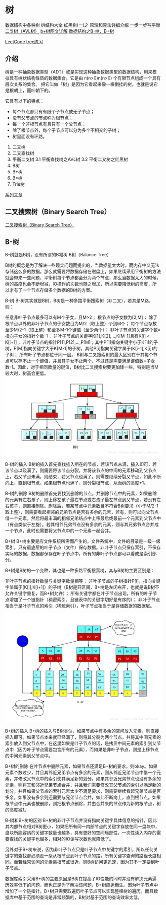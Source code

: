 <!--
 * @Author: tangdaoyong
 * @Date: 2021-02-19 11:20:02
 * @LastEditors: tangdaoyong
 * @LastEditTime: 2021-02-23 09:13:59
 * @Description: 树
-->
# 树

[数据结构中各种树](https://www.cnblogs.com/maybe2030/p/4732377.html)
[树结构大全](https://blog.csdn.net/qq_34719188/article/details/83927460)
[红黑树(一)之 原理和算法详细介绍](https://www.cnblogs.com/skywang12345/p/3245399.html)
[一步一步写平衡二叉树（AVL树）](http://www.cppblog.com/cxiaojia/archive/2012/08/20/187776.html)
[b+树图文详解](https://blog.csdn.net/qq_26222859/article/details/80631121)
[数据结构之B-树、B+树](https://blog.csdn.net/xdzhouxin/article/details/80015424)

[LeetCode tree练习](https://leetcode-cn.com/tag/tree/)

## 介绍

树是一种抽象数据类型（ADT）或是实现这种抽象数据类型的数据结构，用来模拟具有树状结构性质的数据集合。它是由 n(n>0)n(n>0) 个有限节点组成一个具有层次关系的集合。
把它叫做「树」是因为它看起来像一棵倒挂的树，也就是说它是根朝上，而叶朝下的。

它具有以下的特点：

* 每个节点都只有有限个子节点或无子节点；
* 没有父节点的节点称为根节点；
* 每一个非根节点有且只有一个父节点；
* 除了根节点外，每个子节点可以分为多个不相交的子树；
* 树里面没有环路。

1. 二叉树
2. 二叉查找树
3. 平衡二叉树
3.1 平衡查找树之AVL树
3.2 平衡二叉树之红黑树
4. B树
5. B+树
6. B*树
7. Trie树

[系列文章](https://www.jianshu.com/u/8bcd823f7b49)

## 二叉搜索树（Binary Search Tree）

[二叉搜索树（Binary Search Tree）](https://www.jianshu.com/p/ff4b93b088eb)

## B-树

B-树就是B树，没有所谓的B减树
B树（Balance Tree）

B树的概念是为了解决一些现实问题而提出的，当数据量太大时，而内存中又无法存储这么多的数据，那么就需要将数据存储在磁盘上，如果继续采用平衡树的方法就会带来一些问题，平衡树每个节点都会分为两个节点，那么当数据太大的时候，树的高度也会不断增减，IO操作的次数也随之增加，所以需要降低树的高度，所以才有了一个节点存储多个数据的B树的方案。

B-树
B-树其实就是B树，B树是一种多路平衡搜索树（非二叉），若其是M路，则：

任意非叶子节点最多可以有M个子女，且M>2；
根节点的子女数为[2,M]；
除了根节点以外的非叶子节点的子女数目为M/2（取上整）个到M个；
每个节点存放至少M/2-1（取上整）和至多M-1个键值（至少两个）；
非叶子节点的关键字个数=指向子女的指针个数-1；
非叶子节点的关键字K[1],K[2],…,K[M-1]且有K[i] < K[i+1]；
非叶子节点的指针P[1],P[2],…,P[M]；其中P[1]指向关键字小于K[1]的子树，P[M]指向关键字大于K[M-1]的子树，其他P[i]指向关键字属于(K[i-1],K[i])的子树；
所有叶子节点都位于同一层。
B树与二叉搜索树的最大区别在于其每个节点可以存不止一个键值，并且其子女不止两个，不过还是需要满足键值数=子女数-1。因此，对于相同数量的键值，B树比二叉搜索树要更加矮一些，特别是当M较大时，树高会更低。
![B树](./imgs/B树.png)

B-树的插入
B树的插入首先查找插入所在的节点，若该节点未满，插入即可，若该节点以及满了，则需要将该节点分裂，并将该节点的中间的元素移动到父节点上，若父节点未满，则结束，若父节点也满了，则需要继续分裂父节点，如此不断向上，直到根节点，如果根节点也满了，则分裂根节点，从而树的高度+1。

B-树的删除
B树的删除首先要找到删除的节点，并删除节点中的元素，如果删除的元素有左右孩子，则上移左孩子最右节点或右孩子最左节点到父节点，若没有左右孩子，则直接删除。删除后，若某节点中元素数目不符合B树要求（小于M/2-1取上整），则需要看起相邻的兄弟节点是否有多余的元素，若有，则可以向父节点借一个元素，然后将最丰满的相邻兄弟结点中上移最后或最前一个元素到父节点中（有点类似于左旋）。若其相邻兄弟节点没有多余的元素，则与其兄弟节点合并成一个节点，此时也需要将父节点中的一个元素一起合并。

B+树
B+树主要是应文件系统所需而产生的。文件系统中，文件的目录是一级一级索引，只有最底层的叶子节点（文件）保存数据。非叶子节点只保存索引，不保存实际的数据，数据都保存在叶子节点中，所有的非叶子节点都可以看成是索引部分。

B+树是B树的一个变种，其也是一种多路平衡搜索树，其与B树的主要区别是：

非叶子节点的指针数量与关键字数量相等；
非叶子节点的子树指针P[i]，指向关键字值属于[K[i],K[i+1]）的子树（B树是开区间，B+树是左闭右开，也就是说B树不允许关键字重复，而B+树允许）；
所有关键字都在叶子节点出现，所有的叶子节点增加了一个链指针（稠密索引，且链表中的关键字切好是有序的）；
非叶子节点相当于是叶子节点的索引（稀疏索引），叶子节点相当于是存储数据的数据层。

![B+树](./imgs/B+树.png)

B+树的插入
B+树的插入与B树类似，如果节点中有多余的空间放入元素，则直接插入即可。如果节点本来就已经满了，则将其分裂为两个节点，并将其中间元素的索引放入到父节点中，在这里如果是叶子节点的话，是拷贝中间元素的索引到父节点中（因为叶子节点需要包含所有的元素），而如果是非叶子节点，则是上移节点的中间元素到父节点中。

B+树的删除
在叶节点中删除元素，如果节点还满足B+树的要求，则okay。如果元素个数过少，并且其邻近兄弟节点有多余的元素，则从邻近兄弟节点中借一个元素，并修改父节点中的索引使其满足新的划分。如果其邻近兄弟节点也没有多余的元素，则将其和邻近兄弟节点合并，并且我们需要修改其父节点的索引以满足新的划分。并且如果父节点的索引元素太少不满足要求，则需要继续看起兄弟节点是否多余，如果没有多余则还需要与兄弟节点合并，如此不断向上，直到根节点。如果根节点中元素也被删除，则把根节点删除，并由合并来的节点作为新的根节点，树的高度减1。

B-树和B+树的区别
B+树的非叶子节点并没有指向关键字具体信息的指针，因此其内部节点相对B树更小，如果把所有同一内部节点的关键字存放在同一盘块中，盘块所能容纳的关键字数量也越多，具有更好的空间局部性，一次性读入内存的需要查找的关键字也越多，相对的IO读写次数也就降低了。

另外对于B+树来说，因为非叶子节点只是叶子节点中关键字的索引，所以任何关键字的查找都必须走一条从根节点到叶子节点的路，所有关键字查询的路径长度相同。而若经常访问的元素离根节点很近，则B树访问更迅速，因为其不一定要到叶子节点。

数据库索引采用B+树的主要原因是B树在提高了IO性能的同时并没有解决元素遍历效率低下的问题，而也正是为了解决该问题，B+树应运而生。因为叶子节点中增加了一个链指针，B+树只需要取遍历叶子节点可以实现整棵树的遍历。而且数据库中基于范围的查询是非常频繁的，B树对基于范围的查询效率太低。